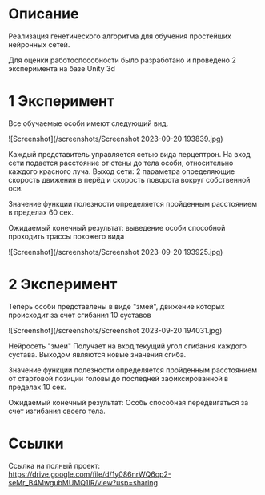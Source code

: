 # Описание
Реализация генетического алгоритма для обучения простейших нейронных сетей. 

Для оценки работоспособности было разработано и проведено 2 эксперимента на базе Unity 3d
# 1 Эксперимент
Все обучаемые особи имеют следующий вид. 

![Screenshot](/screenshots/Screenshot 2023-09-20 193839.jpg)

Каждый представитель управляется сетью вида перцептрон. На вход сети подается расстояние от стены до тела особи, относительно каждого красного луча. Выход сети: 2 параметра определяющие скорость движения в перёд и скорость поворота вокруг собственной оси.

Значение функции полезности определяется пройденным расстоянием в пределах 60 сек.

Ожидаемый конечный результат: выведение особи способной проходить трассы похожего вида

![Screenshot](/screenshots/Screenshot 2023-09-20 193925.jpg)

# 2 Эксперимент
Теперь особи представлены в виде "змей", движение которых происходит за счет сгибания 10 суставов

![Screenshot](/screenshots/Screenshot 2023-09-20 194031.jpg)

Нейросеть "змеи" Получает на вход текущий угол сгибания каждого сустава. Выходом являются новые значения сгиба.

Значение функции полезности определяется пройденным расстоянием от стартовой позиции головы до последней зафиксированной в пределах 10 сек.

Ожидаемый конечный результат: Особь способная передвигаться за счет изгибания своего тела. 

# Ссылки
Ссылка на полный проект: https://drive.google.com/file/d/1y086nrWQ6op2-seMr_B4MwgubMUMQ1IR/view?usp=sharing
